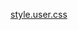 [style.user.css](https://raw.githubusercontent.com/thesludge2/stylus-theme-for-rule34/refs/heads/main/style.user.css)
